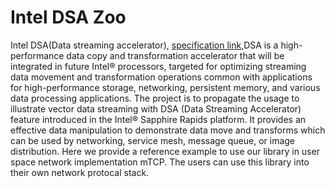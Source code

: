 # Intel DSA Zoo
Intel DSA(Data streaming accelerator), [specification link](https://www.intel.com/content/www/us/en/content-details/671116/intel-data-streaming-accelerator-architecture-specification.html?wapkw=data%20streaming%20accelerator%20specification),DSA is a high-performance data copy and transformation accelerator that will be integrated in future Intel® processors, targeted for optimizing streaming data movement and transformation operations common with applications for high-performance storage, networking, persistent memory, and various data processing applications.
The project is to propagate the usage to illustrate vector data streaming with DSA (Data Streaming Accelerator) feature introduced in the Intel® Sapphire Rapids platform. It provides an effective data manipulation to demonstrate data move and transforms which can be used by networking, service mesh, message queue, or image distribution.
Here we provide a reference example to use our library in user space network implementation mTCP. The users can use this library into their own network protocal stack.
